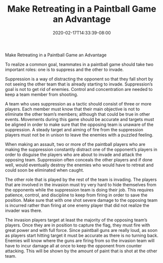﻿---
title: "Make Retreating in a Paintball Game an Advantage"
date: 2020-02-17T14:33:39-08:00
description: "Paint Ball Tips for Web Success"
featured_image: "/images/Paint Ball.jpg"
tags: ["Paint Ball"]
---

Make Retreating in a Paintball Game an Advantage

To realize a common goal, teammates in a paintball game should take two important roles: one is to suppress and the other to invade.

Suppression is a way of distracting the opponent so that they fall short by not seeing the other team that is already starting to invade.  Suppression’s goal is not to get rid of enemies.  Control and concentration are needed to keep a team member from shooting. 

A team who uses suppression as a tactic should consist of three or more players.  Each member must know that their main objective is not to eliminate the other team’s members; although that could be true in other events.  Movements during this game should be accurate and targets must be aligned in order to make sure that the opposing team is unaware of the suppression.  A steady target and aiming of fire from the suppression players must not be in unison to leave the enemies with a puzzled feeling.

When making an assault, two or more of the paintball players who are making the suppression constantly distract one of the opponent’s players in order to disguise the players who are about to invade and attack the opposing team.  Suppression often conceals the other players and if done well, would eventually destroy the enemies who would have to retreat and could soon be eliminated when caught.

The other role that is played by the rest of the team is invading.  The players that are involved in the invasion must try very hard to hide themselves from the opponents while the suppression team is doing their job.  This requires patience, control, and discipline to keep from firing in order to save the position.  Make sure that with one shot severe damage to the opposing team is incurred rather than firing at one enemy player that did not realize the invader was there.

The invasion players target at least the majority of the opposing team’s players.  Once they are in position to capture the flag, they must fire with great power and with full force.  Since paintball guns are really loud, as soon as players start hitting target it must be accurate as there is no turning back.  Enemies will know where the guns are firing from so the invasion team will have to incur damage all at once to keep the opponent from counter attacking.  This will be shown by the amount of paint that is shot at the other team.

